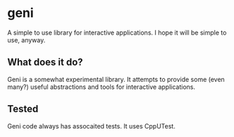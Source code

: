 # geni
A simple to use library for interactive applications. I hope it will be simple to use, anyway.

## What does it do?
Geni is a somewhat experimental library. It attempts to provide some (even many?) useful abstractions and tools for interactive applications.

## Tested
Geni code always has assocaited tests. It uses CppUTest.
